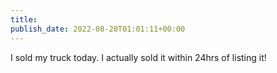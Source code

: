 ```yaml
---
title: 
publish_date: 2022-08-20T01:01:11+00:00
---
```


I sold my truck today. I actually sold it within 24hrs of listing it!
